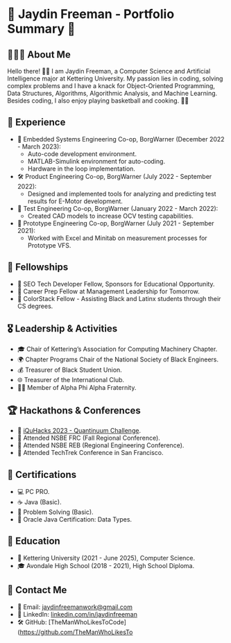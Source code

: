 # 🚀 Jaydin Freeman - Portfolio Summary 🚀

## 👨🏾‍💻 About Me
Hello there! 👋🏾 I am Jaydin Freeman, a Computer Science and Artificial Intelligence major at Kettering University. My passion lies in coding, solving complex problems and I have a knack for Object-Oriented Programming, Data Structures, Algorithms, Algorithmic Analysis, and Machine Learning. Besides coding, I also enjoy playing basketball and cooking. 🏀🍳

## 💼 Experience
- 🔧 Embedded Systems Engineering Co-op, BorgWarner (December 2022 - March 2023):
    - Auto-code development environment.
    - MATLAB-Simulink environment for auto-coding.
    - Hardware in the loop implementation.
- 🛠️ Product Engineering Co-op, BorgWarner (July 2022 - September 2022):
    - Designed and implemented tools for analyzing and predicting test results for E-Motor development.
- 📐 Test Engineering Co-op, BorgWarner (January 2022 - March 2022):
    - Created CAD models to increase OCV testing capabilities.
- 🚀 Prototype Engineering Co-op, BorgWarner (July 2021 - September 2021):
    - Worked with Excel and Minitab on measurement processes for Prototype VFS.

## 🏅 Fellowships
- 🌟 SEO Tech Developer Fellow, Sponsors for Educational Opportunity.
- 🚀 Career Prep Fellow at Management Leadership for Tomorrow.
- 🎨 ColorStack Fellow - Assisting Black and Latinx students through their CS degrees.

## 🎖️ Leadership & Activities
- 🎓 Chair of Kettering’s Association for Computing Machinery Chapter.
- 🌍 Chapter Programs Chair of the National Society of Black Engineers.
- 💰 Treasurer of Black Student Union.
- 🌐 Treasurer of the International Club.
- 🤝🏾 Member of Alpha Phi Alpha Fraternity.

## 🏆 Hackathons & Conferences
- 🧪 [iQuHacks 2023 - Quantinuum Challenge](https://www.linkedin.com/posts/jaydin-freeman_iquhacks-2023-quantinuum-challenge-activity-7025924653399363584-uc8i?utm_source=share&utm_medium=member_desktop).
- 🔬 Attended NSBE FRC (Fall Regional Conference).
- 🚀 Attended NSBE REB (Regional Engineering Conference).
- 🌉 Attended TechTrek Conference in San Francisco.

## 📜 Certifications
- 💻 PC PRO.
- ☕ Java (Basic).
- 🧩 Problem Solving (Basic).
- 📘 Oracle Java Certification: Data Types.

## 📖 Education
- 🏫 Kettering University (2021 - June 2025), Computer Science.
- 🎓 Avondale High School (2018 - 2021), High School Diploma.

## 📧 Contact Me
- 📩 Email: [jaydinfreemanwork@gmail.com](mailto:jaydinfreemanwork@gmail.com)
- 💼 LinkedIn: [linkedin.com/in/jaydinfreeman](https://linkedin.com/in/jaydinfreeman)
- 🛠️ GitHub: [TheManWhoLikesToCode](https://github.com/TheManWhoLikesTo
